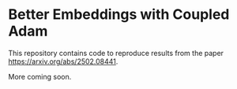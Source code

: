 # Better Embeddings with Coupled Adam

This repository contains code to reproduce results from the paper https://arxiv.org/abs/2502.08441. 

More coming soon.
